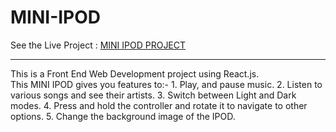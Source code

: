 # MINI-IPOD
See the Live Project : <a href="https://piyushbhatnagar09.github.io/MINI-IPOD/">MINI IPOD PROJECT</a>
<hr/>
This is a Front End Web Development project using React.js. 
<br/>
This MINI IPOD gives you features to:-
1. Play, and pause music.
2. Listen to various songs and see their artists.
3. Switch between Light and Dark modes.
4. Press and hold the controller and rotate it to navigate to other options.
5. Change the background image of the IPOD.

